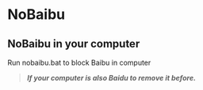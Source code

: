 # NoBaibu
NoBaibu in your computer</n>
------
Run nobaibu.bat to block Baibu in computer</n> 
>***If your computer is also Baidu to remove it before.***

